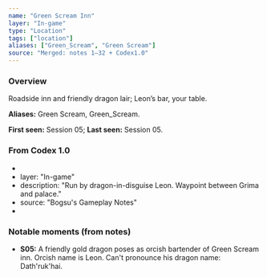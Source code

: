 ```yaml
---
name: "Green Scream Inn"
layer: "In-game"
type: "Location"
tags: ["location"]
aliases: ["Green_Scream", "Green Scream"]
source: "Merged: notes 1–32 + Codex1.0"
---
```

### Overview
Roadside inn and friendly dragon lair; Leon’s bar, your table.

**Aliases:** Green Scream, Green_Scream.

**First seen:** Session 05; **Last seen:** Session 05.

### From Codex 1.0
- 
- layer: "In-game"
- description: "Run by dragon-in-disguise Leon. Waypoint between Grima and palace."
- source: "Bogsu's Gameplay Notes"
- 

### Notable moments (from notes)
- **S05:** A friendly gold dragon poses as orcish bartender of Green Scream inn. Orcish name is Leon. Can't pronounce his dragon name: Dath'ruk'hai.
